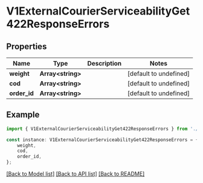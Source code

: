 # V1ExternalCourierServiceabilityGet422ResponseErrors


## Properties

Name | Type | Description | Notes
------------ | ------------- | ------------- | -------------
**weight** | **Array&lt;string&gt;** |  | [default to undefined]
**cod** | **Array&lt;string&gt;** |  | [default to undefined]
**order_id** | **Array&lt;string&gt;** |  | [default to undefined]

## Example

```typescript
import { V1ExternalCourierServiceabilityGet422ResponseErrors } from './api';

const instance: V1ExternalCourierServiceabilityGet422ResponseErrors = {
    weight,
    cod,
    order_id,
};
```

[[Back to Model list]](../README.md#documentation-for-models) [[Back to API list]](../README.md#documentation-for-api-endpoints) [[Back to README]](../README.md)
